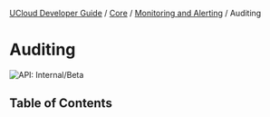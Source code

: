 [UCloud Developer Guide](/docs/developer-guide/README.md) / [Core](/docs/developer-guide/core/README.md) / [Monitoring and Alerting](/docs/developer-guide/core/monitoring/README.md) / Auditing
# Auditing

![API: Internal/Beta](https://img.shields.io/static/v1?label=API&message=Internal/Beta&color=red&style=flat-square)


## Table of Contents

